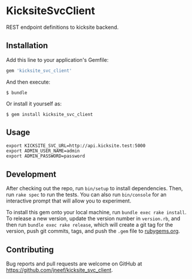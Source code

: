 # KicksiteSvcClient

REST endpoint definitions to kicksite backend.

## Installation

Add this line to your application's Gemfile:

```ruby
gem 'kicksite_svc_client'
```

And then execute:

    $ bundle

Or install it yourself as:

    $ gem install kicksite_svc_client

## Usage

```
export KICKSITE_SVC_URL=http://api.kicksite.test:5000
export ADMIN_USER_NAME=admin
export ADMIN_PASSWORD=password
```

## Development

After checking out the repo, run `bin/setup` to install dependencies. Then, run `rake spec` to run the tests. You can also run `bin/console` for an interactive prompt that will allow you to experiment.

To install this gem onto your local machine, run `bundle exec rake install`. To release a new version, update the version number in `version.rb`, and then run `bundle exec rake release`, which will create a git tag for the version, push git commits, tags, and push the `.gem` file to [rubygems.org](https://rubygems.org).

## Contributing

Bug reports and pull requests are welcome on GitHub at https://github.com/jneef/kicksite_svc_client.
